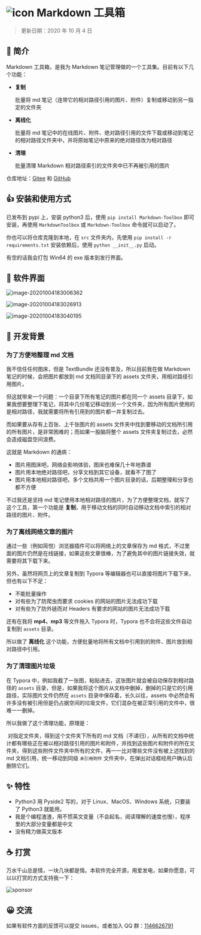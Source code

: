 

#  ![icon](assets/icon.png) Markdown 工具箱

> 更新日期：2020 年 10 月 4 日

## 🚩 简介

Markdown 工具箱，是我为 Markdown 笔记管理做的一个工具集。目前有以下几个功能：

- **复制**

  批量将 md 笔记（连带它的相对路径引用的图片、附件）复制或移动到另一指定的文件夹

- **离线化**

  批量将 md 笔记中的在线图片、附件、绝对路径引用的文件下载或移动到笔记的相对路径文件夹中，并将原始笔记中原来的绝对路径改为相对路径

- **清理**

  批量清理 Markdown 相对路径索引的文件夹中已不再被引用的图片

仓库地址：[Gitee](https://gitee.com/haujet/Markdown-Toolbox) 和 [GitHub](https://github.com/HaujetZhao/Markdown-Toolbox) 

## 👍 安装和使用方式

已发布到 pypi 上，安装 python3 后，使用 `pip install Markdown-Toolbox` 即可安装，再使用 `MarkdownToolbox` 或 `Markdown-Toolbox` 命令就可以启动了。

你也可以将仓库克隆到本地，在 `src` 文件夹内，先使用 `pip install -r requirements.txt` 安装依赖后，使用 `python __init__.py` 启动。

有空的话我会打包 Win64 的 exe 版本到发行界面。

## 🔮 软件界面

![image-20201004183006362](assets/image-20201004183006362.png)

![image-20201004183026913](assets/image-20201004183026913.png)

![image-20201004183040195](assets/image-20201004183040195.png)

## 📝 开发背景

### 为了方便地整理 md 文档

我不信任任何图床，但是 TextBundle 还没有普及，所以目前我在做 Markdown 笔记的时候，会把图片都放到 md 文档同目录下的 assets 文件夹，用相对路径引用图片。

但这就带来一个问题：一个目录下所有笔记的图片都在同一个 assets 目录下，如果我想要整理下笔记，将其中几份笔记移动到另一个文件夹，因为所有图片使用的是相对路径，我就需要将所有引用到的图片都一并复制过去。

而如果要从存有上百张、上千张图片的 assets 文件夹中找到要移动的文档所引用的所有图片，是非常困难的；而如果一股脑将整个 assets 文件夹复制过去，必然会造成磁盘空间浪费。

这就是 Markdown 的通病：

* 图片用图床吧，网络会影响体验，图床也难保几十年地靠谱
* 图片用本地绝对路径吧，分享文档到其它设备，就看不了图了
* 图片用本地相对路径吧，多个文档共用一个图片目录的话，后期整理和分享也都不方便

不过我还是坚持 md 笔记使用本地相对路径的图片，为了方便整理文档，就写了这个工具，第一个功能是 **复制**，用于移动文档的同时自动移动文档中索引的相对路径的图片、附件。

### 为了离线网络文章的图片

通过一些（例如简悦）浏览器插件可以将网络上的文章保存为 md 格式，不过里面的图片仍然是在线链接，如果这些文章很棒，为了避免其中的图片链接失效，就需要将其下载下来。

另外，虽然将网页上的文章复制到 Typora 等编辑器也可以直接将图片下载下来，但也有以下不足：

- 不能批量操作
- 对有些为了防爬虫而要求 cookies 的网站的图片无法成功下载
- 对有些为了防外链而对 Headers 有要求的网站的图片无法成功下载

还有在我将 **mp4、mp3** 等文件拖入 Typora 时，Typora 也不会将这些文件自动复制到 `assets` 目录。

所以做了 **离线化** 这个功能，方便批量地将所有文档中引用到的附件、图片放到相对路径中引用。

### 为了清理图片垃圾

在 Typora 中，例如我截了一张图，粘贴进去，这张图片就会被自动保存到相对路径的 `assets` 目录，但是，如果我将这个图片从文档中删掉，删掉的只是它的引用路径，实际图片文件仍然在 `assets` 目录中保存着，长久以往，assets 中必然会有许多没有被引用但是仍占据空间的垃圾文件，它们混杂在被正常引用的文件中，很难一一删掉。

所以我做了这个清理功能，原理是：

​	对指定文件夹，得到这个文件夹下所有的 md 文档（不递归），从所有的文档中统计都有哪些正在被以相对路径引用的图片和附件，并找到这些图片和附件的所在文件夹，得到这些附件文件夹中所有的文件，再一一比对哪些文件没有被上述找到的 md 文档引用，统一移动到同级 `未引用附件` 文件夹中，在弹出对话框经用户确认后删除它们。

## ✨ 特性

* Python3 用 Pyside2 写的，对于 Linux、MacOS、Windows 系统，只要装了 Python3 就能用。
* 我是个编程渣渣，用不惯英文变量（不会起名，阅读理解的速度也慢），程序里的大部分变量都是中文
* 没有精力做英文版本

## ☕ 打赏

万水千山总是情，一块几块都是情。本软件完全开源，用爱发电，如果你愿意，可以以打赏的方式支持我一下：

![sponsor](assets/sponsor.jpg)



## 😀 交流

如果有软件方面的反馈可以提交 issues，或者加入 QQ 群：[1146626791](https://qm.qq.com/cgi-bin/qm/qr?k=DgiFh5cclAElnELH4mOxqWUBxReyEVpm&jump_from=webapi) 

